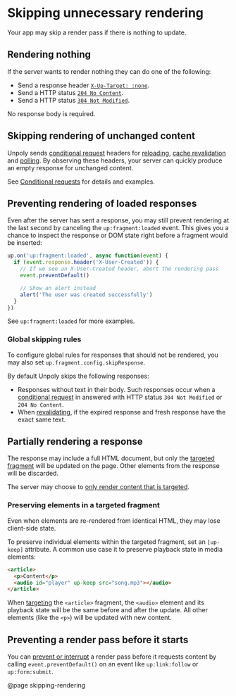 Skipping unnecessary rendering
==============================

Your app may skip a render pass if there is nothing to update.


## Rendering nothing

If the server wants to render nothing they can do one of the following:

- Send a response header [`X-Up-Target: :none`](/X-Up-Target).
- Send a HTTP status [`204 No Content`](https://developer.mozilla.org/en-US/docs/Web/HTTP/Status/204).
- Send a HTTP status [`304 Not Modified`](https://developer.mozilla.org/en-US/docs/Web/HTTP/Status/304).

No response body is required.


## Skipping rendering of unchanged content

Unpoly sends [conditional request](/conditional-requests) headers for [reloading](/up.reload),
[cache revalidation](/caching#revalidation) and [polling](/up-poll).
By observing these headers, your server can quickly produce an empty response for unchanged content.

See [Conditional requests](/conditional-requests) for details and examples.


## Preventing rendering of loaded responses

Even after the server has sent a response, you may still prevent rendering at the last second
by canceling the `up:fragment:loaded` event.  This gives you a chance to inspect the response
or DOM state right before a fragment would be inserted:

  ```js
  up.on('up:fragment:loaded', async function(event) {
    if (event.response.header('X-User-Created')) {
      // If we see an X-User-Created header, abort the rendering pass
      event.preventDefault()

      // Show an alert instead
      alert('The user was created successfully')
    }
  })
  ```

See `up:fragment:loaded` for more examples.


### Global skipping rules

To configure global rules for responses that should not be rendered, you may
also set `up.fragment.config.skipResponse`.

By default Unpoly skips the following responses:

- Responses without text in their body.
  Such responses occur when a [conditional request](/conditional-requests)
  in answered with HTTP status `304 Not Modified` or `204 No Content`.
- When [revalidating](/caching#revalidation), if the expired response and fresh response
  have the exact same text.



## Partially rendering a response

The response may include a full HTML document, but only the [targeted fragment](/targeting-fragments)
will be updated on the page. Other elements from the response will be discarded.

The server may choose to [only render content that is targeted](/optimizing-responses).



### Preserving elements in a targeted fragment

Even when elements are re-rendered from identical HTML, they may lose client-side state.

To preserve individual elements within the targeted fragment, set an `[up-keep]` attribute.
A common use case it to preserve playback state in media elements:

```html
<article>
  <p>Content</p>
  <audio id="player" up-keep src="song.mp3"></audio>
</article>
```

When [targeting](/targeting-fragments) the `<article>` fragment, the `<audio>` element and
its playback state will be the same before and after the update. All other elements (like the `<p>`)
will be updated with new content.


## Preventing a render pass before it starts

You can [prevent or interrupt](/render-lifecycle#preventing-a-render-pass) a render pass before it requests content
by calling `event.preventDefault()` on an event like `up:link:follow` or `up:form:submit`.


@page skipping-rendering

